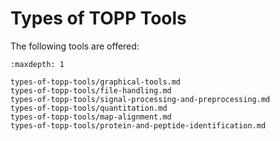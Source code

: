 Types of TOPP Tools
===================

The following tools are offered:

```{toctree}
:maxdepth: 1

types-of-topp-tools/graphical-tools.md
types-of-topp-tools/file-handling.md
types-of-topp-tools/signal-processing-and-preprocessing.md
types-of-topp-tools/quantitation.md
types-of-topp-tools/map-alignment.md
types-of-topp-tools/protein-and-peptide-identification.md

```
